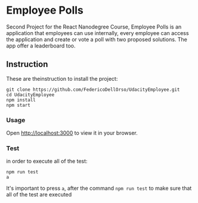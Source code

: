 # Employee Polls

Second Project for the React Nanodegree Course,
Employee Polls is an application that employees can use internally, every employee can access the application and create or vote a poll with two proposed solutions. The app offer a leaderboard too.

## Instruction
These are theinstruction to install the project:
```
git clone https://github.com/FedericoDellOrso/UdacityEmployee.git
cd UdacityEmployee
npm install
npm start
```

### Usage

Open [http://localhost:3000](http://localhost:3000) to view it in your browser.


### Test
in order to execute all of the test:
```
npm run test
a
```
It's important to press `a`, after the command `npm run test` to make sure that all of the test are executed
